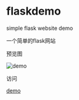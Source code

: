 # flaskdemo
simple flask website demo

一个简单的flask网站

预览图

![demo](http://file.mgek.cc/images/mgek/flaskdemo/demo.png)

访问

[demo](http://lrenj.top/about)


